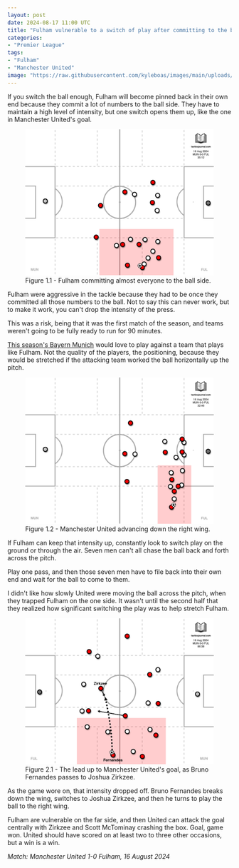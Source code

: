 ```yaml
---
layout: post
date: 2024-08-17 11:00 UTC
title: "Fulham vulnerable to a switch of play after committing to the ball side"
categories:
- "Premier League"
tags:
- "Fulham"
- "Manchester United"
image: "https://raw.githubusercontent.com/kyleboas/images/main/uploads/2024/08/17/Image-17Aug2024_00:29:24.png"
---
```


If you switch the ball enough, Fulham will become pinned back in their own end because they commit a lot of numbers to the ball side. They have to maintain a high level of intensity, but one switch opens them up, like the one in Manchester United's goal.

<!---more--->

<figure>
    <img src="https://raw.githubusercontent.com/kyleboas/images/main/uploads/2024/08/17/Image-17Aug2024_00:29:22.png">
    <figcaption>Figure 1.1 - Fulham committing almost everyone to the ball side.</figcaption>
</figure>

Fulham were aggressive in the tackle because they had to be once they committed all those numbers to the ball. Not to say this can never work, but to make it work, you can't drop the intensity of the press. 

This was a risk, being that it was the first match of the season, and teams weren't going to be fully ready to run for 90 minutes. 

[This season's Bayern Munich](https://tacticsjournal.com/2024/08/04/bayern-munich-pass-horizontally-against-tottenham-constantly-opening-play/) would love to play against a team that plays like Fulham. Not the quality of the players, the positioning, because they would be stretched if the attacking team worked the ball horizontally up the pitch.

<figure>
    <img src="https://raw.githubusercontent.com/kyleboas/images/main/uploads/2024/08/17/Image-17Aug2024_00:29:20.png">
    <figcaption>Figure 1.2 - Manchester United advancing down the right wing. </figcaption>
</figure>

If Fulham can keep that intensity up, constantly look to switch play on the ground or through the air. Seven men can't all chase the ball back and forth across the pitch. 

Play one pass, and then those seven men have to file back into their own end and wait for the ball to come to them. 

I didn't like how slowly United were moving the ball across the pitch, when they trapped Fulham on the one side. It wasn't until the second half that they realized how significant switching the play was to help stretch Fulham.

<figure>
    <img src="https://raw.githubusercontent.com/kyleboas/images/main/uploads/2024/08/17/Image-17Aug2024_00:29:23.png">
    <figcaption>Figure 2.1 - The lead up to Manchester United's goal, as Bruno Fernandes passes to Joshua Zirkzee.</figcaption>
</figure>

As the game wore on, that intensity dropped off. Bruno Fernandes breaks down the wing, switches to Joshua Zirkzee, and then he turns to play the ball to the right wing.

Fulham are vulnerable on the far side, and then United can attack the goal centrally with Zirkzee and Scott McTominay crashing the box. Goal, game won. United should have scored on at least two to three other occasions, but a win is a win.

*Match: Manchester United 1-0 Fulham, 16 August 2024*